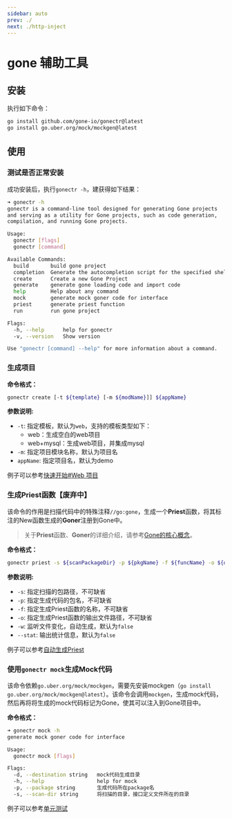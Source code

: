 ```yaml
---
sidebar: auto
prev: ./
next: ./http-inject
---
```


# gone 辅助工具

## 安装
执行如下命令：
```bash
go install github.com/gone-io/gonectr@latest
go install go.uber.org/mock/mockgen@latest
```

## 使用

### 测试是否正常安装
成功安装后，执行`gonectr -h`，建获得如下结果：
```bash
➜ gonectr -h
gonectr is a command-line tool designed for generating Gone projects
and serving as a utility for Gone projects, such as code generation,
compilation, and running Gone projects.

Usage:
  gonectr [flags]
  gonectr [command]

Available Commands:
  build       build gone project
  completion  Generate the autocompletion script for the specified shell
  create      Create a new Gone Project
  generate    generate gone loading code and import code
  help        Help about any command
  mock        generate mock goner code for interface
  priest      generate priest function
  run         run gone project

Flags:
  -h, --help      help for gonectr
  -v, --version   Show version

Use "gonectr [command] --help" for more information about a command.
```

### 生成项目
**命令格式：**
```bash
gonectr create [-t ${template} [-m ${modName}]] ${appName}
```
**参数说明:**
- `-t`: 指定模板，默认为`web`，支持的模板类型如下：
  - web：生成空白的web项目
  - web+mysql：生成web项目，并集成mysql
- `-m`: 指定项目模块名称，默认为项目名
- `appName`: 指定项目名，默认为demo

例子可以参考[快速开始#Web 项目](https://goner.fun/zh/quick-start/web.html)


### 生成Priest函数【废弃中】
该命令的作用是扫描代码中的特殊注释`//go:gone`，生成一个**Priest**函数，将其标注的New函数生成的**Goner**注册到Gone中。
> 关于**Priest**函数、**Goner**的详细介绍，请参考[Gone的核心概念](https://goner.fun/zh/guide/core-concept.html)。

**命令格式：**
```bash
gonectr priest -s ${scanPackageDir} -p ${pkgName} -f ${funcName} -o ${outputFilePath} [-w] [--stat]
```

**参数说明:**
- `-s`: 指定扫描的包路径，不可缺省
- `-p`: 指定生成代码的包名，不可缺省
- `-f`: 指定生成Priest函数的名称，不可缺省
- `-o`: 指定生成Priest函数的输出文件路径，不可缺省
- `-w`: 监听文件变化，自动生成，默认为`false`
- `--stat`: 输出统计信息，默认为`false`

例子可以参考[自动生成Priest](https://goner.fun/zh/guide/auto-gen-priest.html)

### 使用`gonectr mock`生成Mock代码
该命令依赖`go.uber.org/mock/mockgen`，需要先安装mockgen（`go install go.uber.org/mock/mockgen@latest`）。该命令会调用`mockgen`，生成mock代码，然后再将将生成的mock代码标记为Gone，使其可以注入到Gone项目中。


**命令格式：**
```bash
➜ gonectr mock -h
generate mock goner code for interface

Usage:
  gonectr mock [flags]

Flags:
  -d, --destination string   mock代码生成目录
  -h, --help                 help for mock
  -p, --package string       生成代码所在package名
  -s, --scan-dir string      将扫描的目录，接口定义文件所在的目录
```

例子可以参考[单元测试](https://goner.fun/zh/guide/unit-test.html)